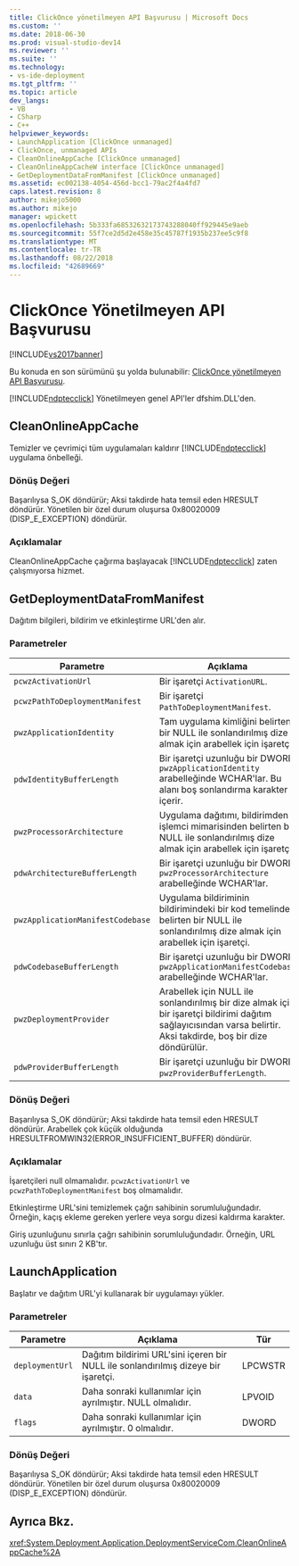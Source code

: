 ```yaml
---
title: ClickOnce yönetilmeyen API Başvurusu | Microsoft Docs
ms.custom: ''
ms.date: 2018-06-30
ms.prod: visual-studio-dev14
ms.reviewer: ''
ms.suite: ''
ms.technology:
- vs-ide-deployment
ms.tgt_pltfrm: ''
ms.topic: article
dev_langs:
- VB
- CSharp
- C++
helpviewer_keywords:
- LaunchApplication [ClickOnce unmanaged]
- ClickOnce, unmanaged APIs
- CleanOnlineAppCache [ClickOnce unmanaged]
- CleanOnlineAppCacheW interface [ClickOnce unmanaged]
- GetDeploymentDataFromManifest [ClickOnce unmanaged]
ms.assetid: ec002138-4054-456d-bcc1-79ac2f4a4fd7
caps.latest.revision: 8
author: mikejo5000
ms.author: mikejo
manager: wpickett
ms.openlocfilehash: 5b333fa68532632173743288040ff929445e9aeb
ms.sourcegitcommit: 55f7ce2d5d2e458e35c45787f1935b237ee5c9f8
ms.translationtype: MT
ms.contentlocale: tr-TR
ms.lasthandoff: 08/22/2018
ms.locfileid: "42689669"
---
```

# <a name="clickonce-unmanaged-api-reference"></a>ClickOnce Yönetilmeyen API Başvurusu
[!INCLUDE[vs2017banner](../includes/vs2017banner.md)]

Bu konuda en son sürümünü şu yolda bulunabilir: [ClickOnce yönetilmeyen API Başvurusu](https://docs.microsoft.com/visualstudio/deployment/clickonce-unmanaged-api-reference).  
  
[!INCLUDE[ndptecclick](../includes/ndptecclick-md.md)] Yönetilmeyen genel API'ler dfshim.DLL'den.  
  
## <a name="cleanonlineappcache"></a>CleanOnlineAppCache  
 Temizler ve çevrimiçi tüm uygulamaları kaldırır [!INCLUDE[ndptecclick](../includes/ndptecclick-md.md)] uygulama önbelleği.  
  
### <a name="return-value"></a>Dönüş Değeri  
 Başarılıysa S_OK döndürür; Aksi takdirde hata temsil eden HRESULT döndürür. Yönetilen bir özel durum oluşursa 0x80020009 (DISP_E_EXCEPTION) döndürür.  
  
### <a name="remarks"></a>Açıklamalar  
 CleanOnlineAppCache çağırma başlayacak [!INCLUDE[ndptecclick](../includes/ndptecclick-md.md)] zaten çalışmıyorsa hizmet.  
  
## <a name="getdeploymentdatafrommanifest"></a>GetDeploymentDataFromManifest  
 Dağıtım bilgileri, bildirim ve etkinleştirme URL'den alır.  
  
### <a name="parameters"></a>Parametreler  
  
|Parametre|Açıklama|Tür|  
|---------------|-----------------|----------|  
|`pcwzActivationUrl`|Bir işaretçi `ActivationURL`.|LPCWSTR|  
|`pcwzPathToDeploymentManifest`|Bir işaretçi `PathToDeploymentManifest`.|LPCWSTR|  
|`pwzApplicationIdentity`|Tam uygulama kimliğini belirten bir NULL ile sonlandırılmış dize almak için arabellek için işaretçi.|LPWSTR|  
|`pdwIdentityBufferLength`|Bir işaretçi uzunluğu bir DWORD `pwzApplicationIdentity` arabelleğinde WCHAR'lar. Bu alanı boş sonlandırma karakter içerir.|LPDWORD|  
|`pwzProcessorArchitecture`|Uygulama dağıtımı, bildirimden işlemci mimarisinden belirten bir NULL ile sonlandırılmış dize almak için arabellek için işaretçi.|LPWSTR|  
|`pdwArchitectureBufferLength`|Bir işaretçi uzunluğu bir DWORD `pwzProcessorArchitecture` arabelleğinde WCHAR'lar.|LPDWORD|  
|`pwzApplicationManifestCodebase`|Uygulama bildiriminin bildirimindeki bir kod temelinde belirten bir NULL ile sonlandırılmış dize almak için arabellek için işaretçi.|LPWSTR|  
|`pdwCodebaseBufferLength`|Bir işaretçi uzunluğu bir DWORD `pwzApplicationManifestCodebase` arabelleğinde WCHAR'lar.|LPDWORD|  
|`pwzDeploymentProvider`|Arabellek için NULL ile sonlandırılmış bir dize almak için bir işaretçi bildirimi dağıtım sağlayıcısından varsa belirtir. Aksi takdirde, boş bir dize döndürülür.|LPWSTR|  
|`pdwProviderBufferLength`|Bir işaretçi uzunluğu bir DWORD `pwzProviderBufferLength`.|LPDWORD|  
  
### <a name="return-value"></a>Dönüş Değeri  
 Başarılıysa S_OK döndürür; Aksi takdirde hata temsil eden HRESULT döndürür. Arabellek çok küçük olduğunda HRESULTFROMWIN32(ERROR_INSUFFICIENT_BUFFER) döndürür.  
  
### <a name="remarks"></a>Açıklamalar  
 İşaretçileri null olmamalıdır. `pcwzActivationUrl` ve `pcwzPathToDeploymentManifest` boş olmamalıdır.  
  
 Etkinleştirme URL'sini temizlemek çağrı sahibinin sorumluluğundadır. Örneğin, kaçış ekleme gereken yerlere veya sorgu dizesi kaldırma karakter.  
  
 Giriş uzunluğunu sınırla çağrı sahibinin sorumluluğundadır. Örneğin, URL uzunluğu üst sınırı 2 KB'tır.  
  
## <a name="launchapplication"></a>LaunchApplication  
 Başlatır ve dağıtım URL'yi kullanarak bir uygulamayı yükler.  
  
### <a name="parameters"></a>Parametreler  
  
|Parametre|Açıklama|Tür|  
|---------------|-----------------|----------|  
|`deploymentUrl`|Dağıtım bildirimi URL'sini içeren bir NULL ile sonlandırılmış dizeye bir işaretçi.|LPCWSTR|  
|`data`|Daha sonraki kullanımlar için ayrılmıştır. NULL olmalıdır.|LPVOID|  
|`flags`|Daha sonraki kullanımlar için ayrılmıştır. 0 olmalıdır.|DWORD|  
  
### <a name="return-value"></a>Dönüş Değeri  
 Başarılıysa S_OK döndürür; Aksi takdirde hata temsil eden HRESULT döndürür. Yönetilen bir özel durum oluşursa 0x80020009 (DISP_E_EXCEPTION) döndürür.  
  
## <a name="see-also"></a>Ayrıca Bkz.  
 <xref:System.Deployment.Application.DeploymentServiceCom.CleanOnlineAppCache%2A>



